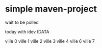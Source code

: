 # simple maven-project

wait to be polled

today with idev IDATA

ville 0
ville 1
ville 2
ville 3
ville 4
ville 6
ville 7